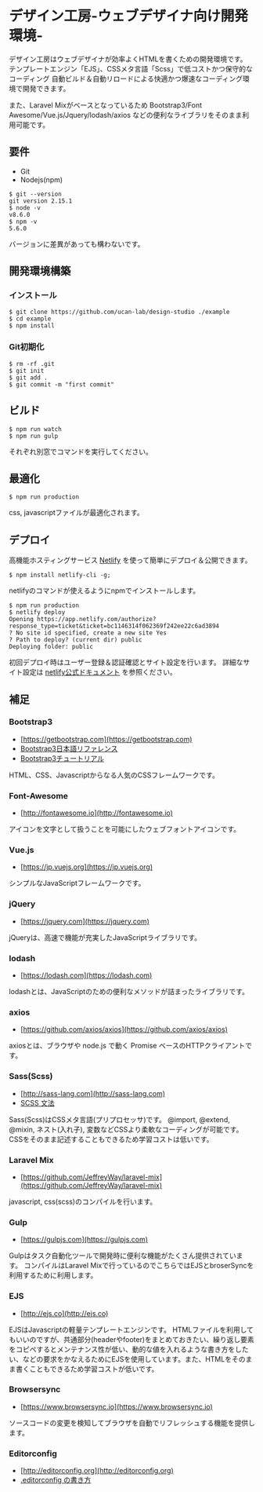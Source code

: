 # デザイン工房-ウェブデザイナ向け開発環境-

デザイン工房はウェブデザイナが効率よくHTMLを書くための開発環境です。
テンプレートエンジン「EJS」、CSSメタ言語「Scss」で低コストかつ保守的なコーディング
自動ビルド＆自動リロードによる快適かつ爆速なコーディング環境で開発できます。

また、Laravel Mixがベースとなっているため Bootstrap3/Font Awesome/Vue.js/Jquery/lodash/axios などの便利なライブラリをそのまま利用可能です。

## 要件

- Git
- Nodejs(npm)

```
$ git --version
git version 2.15.1
$ node -v
v8.6.0
$ npm -v
5.6.0
```

バージョンに差異があっても構わないです。

## 開発環境構築

### インストール

```
$ git clone https://github.com/ucan-lab/design-studio ./example
$ cd example
$ npm install
```

### Git初期化

```
$ rm -rf .git
$ git init
$ git add .
$ git commit -m "first commit"
```

## ビルド

```
$ npm run watch
$ npm run gulp
```

それぞれ別窓でコマンドを実行してください。

## 最適化

```
$ npm run production
```

css, javascriptファイルが最適化されます。

## デプロイ

高機能ホスティングサービス [Netlify](https://www.netlify.com) を使って簡単にデプロイ＆公開できます。

```
$ npm install netlify-cli -g;
```

netlifyのコマンドが使えるようにnpmでインストールします。

```
$ npm run production
$ netlify deploy
Opening https://app.netlify.com/authorize?response_type=ticket&ticket=bc1146314f062369f242ee22c6ad3894
? No site id specified, create a new site Yes
? Path to deploy? (current dir) public
Deploying folder: public
```

初回デプロイ時はユーザー登録＆認証確認とサイト設定を行います。
詳細なサイト設定は [netlify公式ドキュメント](https://www.netlify.com/docs) を参照ください。

## 補足

### Bootstrap3

- [https://getbootstrap.com](https://getbootstrap.com)
- [Bootstrap3日本語リファレンス](http://bootstrap3.cyberlab.info)
- [Bootstrap3チュートリアル](https://www.w3schools.com/bootstrap)

HTML、CSS、Javascriptからなる人気のCSSフレームワークです。

### Font-Awesome

- [http://fontawesome.io](http://fontawesome.io)

アイコンを文字として扱うことを可能にしたウェブフォントアイコンです。

### Vue.js

- [https://jp.vuejs.org](https://jp.vuejs.org)

シンプルなJavaScriptフレームワークです。

### jQuery

- [https://jquery.com](https://jquery.com)

jQueryは、高速で機能が充実したJavaScriptライブラリです。

### lodash

- [https://lodash.com](https://lodash.com)

lodashとは、JavaScriptのための便利なメソッドが詰まったライブラリです。

### axios

- [https://github.com/axios/axios](https://github.com/axios/axios)

axiosとは、ブラウザや node.js で動く Promise ベースのHTTPクライアントです。

### Sass(Scss)

- [http://sass-lang.com](http://sass-lang.com)
- [SCSS 文法](https://qiita.com/_upto_me_/items/ccb6edd249175c6b2d0a)

Sass(Scss)はCSSメタ言語(プリプロセッサ)です。
@import, @extend, @mixin, ネスト(入れ子), 変数などCSSより柔軟なコーディングが可能です。CSSをそのまま記述することもできるため学習コストは低いです。

### Laravel Mix

- [https://github.com/JeffreyWay/laravel-mix](https://github.com/JeffreyWay/laravel-mix)

javascript, css(scss)のコンパイルを行います。

### Gulp

- [https://gulpjs.com](https://gulpjs.com)

Gulpはタスク自動化ツールで開発時に便利な機能がたくさん提供されています。
コンパイルはLaravel Mixで行っているのでこちらではEJSとbroserSyncを利用するために利用します。

### EJS

- [http://ejs.co](http://ejs.co)

EJSはJavascriptの軽量テンプレートエンジンです。
HTMLファイルを利用してもいいのですが、共通部分(headerやfooter)をまとめておきたい、繰り返し要素をコピペするとメンテナンス性が低い、動的な値を入れるような書き方をしたい、などの要求をかなえるためにEJSを使用しています。また、HTMLをそのまま書くこともできるため学習コストが低いです。

### Browsersync

- [https://www.browsersync.io](https://www.browsersync.io)

ソースコードの変更を検知してブラウザを自動でリフレッシュする機能を提供します。

### Editorconfig

- [http://editorconfig.org](http://editorconfig.org)
- [.editorconfig の書き方](https://qiita.com/inabe49/items/d81fed3cf58ad751d915)
